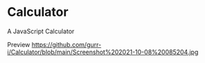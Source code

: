 # Calculator
A JavaScript Calculator

Preview https://github.com/gurr-i/Calculator/blob/main/Screenshot%202021-10-08%20085204.jpg
